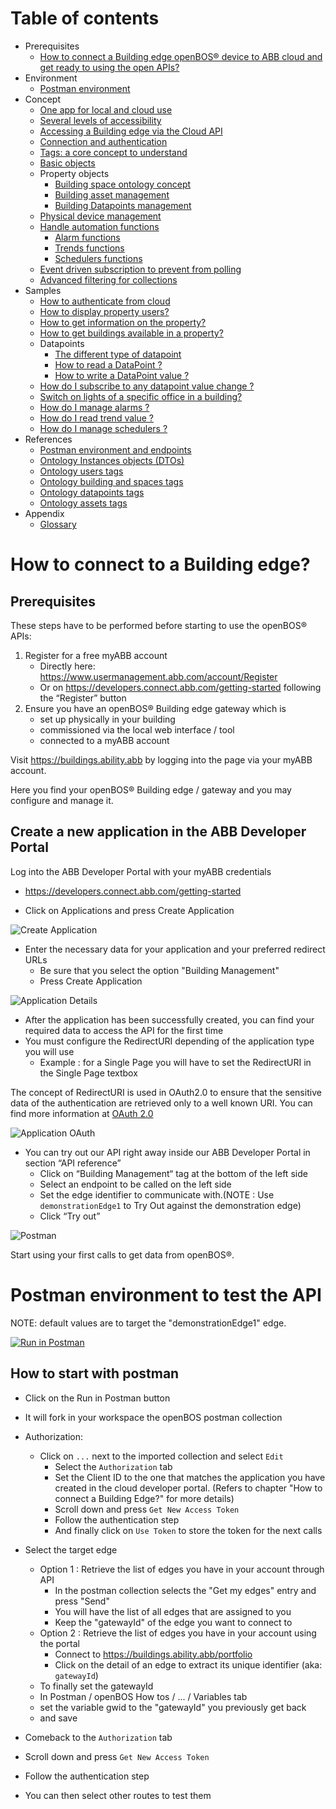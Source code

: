 
# Table of contents
- Prerequisites
  - [How to connect a Building edge openBOS&reg; device to ABB cloud and get ready to using the open APIs?](#how-to-connect-to-a-building-edge)
- Environment
  - [Postman environment](#how-to-start-with-postman)
- Concept
  - [One app for local and cloud use](content/30_concept/010_uniqueApp.md)
  - [Several levels of accessibility](content/30_concept/020_accessLevel.md)
  - [Accessing a Building edge via the Cloud API](content/30_concept/035_cloud_access.md)
  - [Connection and authentication](content/30_concept/030_authentication.md)
  - [Tags: a core concept to understand](content/30_concept/040_tags.md)
  - [Basic objects](content/30_concept/050_basicObjects.md)
  - Property objects
    - [Building space ontology concept](content/40_mainObjects/070_buildingSpace.md)
    - [Building asset management](content/40_mainObjects/080_buildingAsset.md)
    - [Building Datapoints management](content/40_mainObjects/090_datapoints.md)
  - [Physical device management](content/40_mainObjects/100_physicalDevice.md)
  - [Handle automation functions](content/40_mainObjects/110_automation.md)
    - [Alarm functions](content/40_mainObjects/111_alarms.md)
    - [Trends functions](content/40_mainObjects/112_trends.md)
    - [Schedulers functions](content/40_mainObjects/113_schedules.md)
  - [Event driven subscription to prevent from polling](content/30_concept/130_eventDriven.md)   
  - [Advanced filtering for collections](content/40_mainObjects/140_advancedFiltering.md)   
- Samples
  - [How to authenticate from cloud](content/50_samples/10_authenticateToCloud.md)
  - [How to display property users?](content/50_samples/20_checkUsers.md)
  - [How to get information on the property?](content/50_samples/30_discoverProperty.md)
  - [How to get buildings available in a property?](content/50_samples/30_discoverProperty.md#how-to-get-buildings-available-in-a-property)
  - Datapoints
    - [The different type of datapoint](content/50_samples/40_manageDatapoints.md#the-different-type-of-datapoint)
    - [How to read a DataPoint ?](content/50_samples/40_manageDatapoints.md#how-to-read-a-datapoint)
    - [How to write a DataPoint value ?](content/50_samples/40_manageDatapoints.md#how-to-write-a-datapoint-value)
  - [How do I subscribe to any datapoint value change ?](content/50_samples/40_manageDatapoints.md#how-do-i-subscribe-to-any-datapoint-value-change)
  - [Switch on lights of a specific office in a building?](content/50_samples/50_switchOnLights.md)
  - [How do I manage alarms ?](content/50_samples/60_manageAlarms.md)
  - [How do I read trend value ?](content/50_samples/70_manageTrends.md)
  - [How do I manage schedulers ?](content/50_samples/80_manageSchedulers.md)
- References
  - [Postman environment and endpoints](content/60_references/10_postman.md)
  - [Ontology Instances objects (DTOs)](content/60_references/30_schemas.md)
  - [Ontology users tags](content/60_references/40_usersObjectsTags.md)
  - [Ontology building and spaces tags](content/60_references/50_buildingSpacesTags.md)
  - [Ontology datapoints tags](content/60_references/60_datapointsTags.md)
  - [Ontology assets tags](content/60_references/70_assetsTags.md)
- Appendix
  - [Glossary](content/70_appendix/10_glossary.md)

# How to connect to a Building edge?

## Prerequisites
These steps have to be performed before starting to use the openBOS&reg; APIs:

1.	Register for a free myABB account
    - Directly here: <a href="https://www.usermanagement.abb.com/account/Register" target="_blank">https://www.usermanagement.abb.com/account/Register</a>
    - Or on <a href="https://developers.connect.abb.com/getting-started" target="_blank">https://developers.connect.abb.com/getting-started</a> following the “Register” button
2.	Ensure you have an openBOS&reg; Building edge gateway which is
    - set up physically in your building
    - commissioned via the local web interface / tool
    - connected to a myABB account

Visit <a href="https://buildings.ability.abb" target="_blank">https://buildings.ability.abb</a> by logging into the page via your myABB account.

Here you find your openBOS&reg; Building edge / gateway and you may configure and manage it.

## Create a new application in the ABB Developer Portal
Log into the ABB Developer Portal with your myABB credentials
 - <a href="https://developers.connect.abb.com/getting-started" target="_blank">https://developers.connect.abb.com/getting-started</a>

- Click on Applications and press Create Application

![Create Application](assets/openbos-documentation/static/images/startLogin.png)

- Enter the necessary data for your application and your preferred redirect URLs
  - Be sure that you select the option "Building Management"
  - Press Create Application

![Application Details](assets/openbos-documentation/static/images/startApplicationDetails.png)

 - After the application has been successfully created, you can find your required data to access the API for the first time
 - You must configure the RedirectURI depending of the application type you will use
     - Example : for a Single Page you will have to set the RedirectURI in the Single Page textbox

The concept of RedirectURI is used in OAuth2.0 to ensure that the sensitive data of the authentication are retrieved only to a well known URI. You can find more information at [OAuth 2.0](https://www.oauth.com/oauth2-servers/redirect-uris/)

![Application OAuth](assets/openbos-documentation/static/images/startAccessAPI.png)

 - You can try out our API right away inside our ABB Developer Portal in section “API reference”
   - Click on “Building Management“ tag at the bottom of the left side
   - Select an endpoint to be called on the left side
   - Set the edge identifier to communicate with.(NOTE : Use `demonstrationEdge1` to Try Out against the demonstration edge)
   - Click “Try out”

![Postman](assets/openbos-documentation/static/images/startTryOut.png)

Start using your first calls to get data from openBOS&reg;.

# Postman environment to test the API

NOTE: default values are to target the "demonstrationEdge1" edge.

[![Run in Postman](https://run.pstmn.io/button.svg)](https://app.getpostman.com/run-collection/14996509-540942d1-78aa-45de-80c3-e854616aeae4?action=collection%2Ffork&collection-url=entityId%3D14996509-540942d1-78aa-45de-80c3-e854616aeae4%26entityType%3Dcollection%26workspaceId%3Dea90c3d1-21af-4177-8e72-f21b5ed12326)

## How to start with postman

 - Click on the Run in Postman button
 - It will fork in your workspace the openBOS postman collection

 - Authorization:
   - Click on `...` next to the imported collection and select `Edit`
     - Select the `Authorization` tab
     - Set the Client ID to the one that matches the application you have created in the cloud developer portal. (Refers to chapter "How to connect a Building Edge?" for more details)
     - Scroll down and press `Get New Access Token`
     - Follow the authentication step
     - And finally click on `Use Token` to store the token for the next calls

  - Select the target edge
    - Option 1 : Retrieve the list of edges you have in your account through API
      - In the postman collection selects the "Get my edges" entry and press "Send"
      - You will have the list of all edges that are assigned to you
      - Keep the "gatewayId" of the edge you want to connect to
    - Option 2 : Retrieve the list of edges you have in your account using the portal
      - Connect to <a href="https://buildings.ability.abb/portfolio" target="_blank">https://buildings.ability.abb/portfolio</a>
      - Click on the detail of an edge to extract its unique identifier (aka: `gatewayId`)
    - To finally set the gatewayId
     - In Postman / openBOS How tos / ... / Variables tab
     - set the variable gwid to the "gatewayId" you previously get back
     - and save
   - Comeback to the `Authorization` tab
   - Scroll down and press `Get New Access Token`
   - Follow the authentication step
  - You can then select other routes to test them